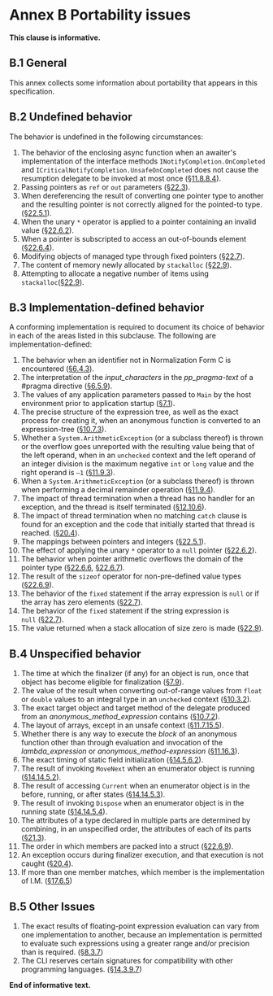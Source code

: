 # Annex B Portability issues

**This clause is informative.**

## B.1 General

This annex collects some information about portability that appears in this specification.

## B.2 Undefined behavior

The behavior is undefined in the following circumstances:

1.  The behavior of the enclosing async function when an awaiter's implementation of the interface methods `INotifyCompletion.OnCompleted` and `ICriticalNotifyCompletion.UnsafeOnCompleted` does not cause the resumption delegate to be invoked at most once ([§11.8.8.4](expressions.md#11884-run-time-evaluation-of-await-expressions)).
1.  Passing pointers as `ref` or `out` parameters ([§22.3](unsafe-code.md#223-pointer-types)).
1.  When dereferencing the result of converting one pointer type to another and the resulting pointer is not correctly aligned for the pointed-to type. ([§22.5.1](unsafe-code.md#2251-general)).
1.  When the unary `*` operator is applied to a pointer containing an invalid value ([§22.6.2](unsafe-code.md#2262-pointer-indirection)).
1.  When a pointer is subscripted to access an out-of-bounds element ([§22.6.4](unsafe-code.md#2264-pointer-element-access)).
1.  Modifying objects of managed type through fixed pointers ([§22.7](unsafe-code.md#227-the-fixed-statement)).
1.  The content of memory newly allocated by `stackalloc` ([§22.9](unsafe-code.md#229-stack-allocation)).
1.  Attempting to allocate a negative number of items using `stackalloc`([§22.9](unsafe-code.md#229-stack-allocation)).

## B.3 Implementation-defined behavior

A conforming implementation is required to document its choice of behavior in each of the areas listed in this subclause. The following are implementation-defined:

1.  The behavior when an identifier not in Normalization Form C is encountered ([§6.4.3](lexical-structure.md#643-identifiers)).
1.  The interpretation of the *input_characters* in the *pp_pragma-text* of a #pragma directive ([§6.5.9](lexical-structure.md#659-pragma-directives)).
1.  The values of any application parameters passed to `Main` by the host environment prior to application startup ([§7.1](basic-concepts.md#71-application-startup)).
1.  The precise structure of the expression tree, as well as the exact process for creating it, when an anonymous function is converted to an expression-tree ([§10.7.3](conversions.md#1073-evaluation-of-lambda-expression-conversions-to-expression-tree-types)).
1.  Whether a `System.ArithmeticException` (or a subclass thereof) is thrown or the overflow goes unreported with the resulting value being that of the left operand, when in an `unchecked` context and the left operand of an integer division is the maximum negative `int` or `long` value and the right operand is `–1` ([§11.9.3](expressions.md#1193-division-operator)).
1.  When a `System.ArithmeticException` (or a subclass thereof) is thrown when performing a decimal remainder operation ([§11.9.4](expressions.md#1194-remainder-operator)).
1.  The impact of thread termination when a thread has no handler for an exception, and the thread is itself terminated ([§12.10.6](statements.md#12106-the-throw-statement)).
1.  The impact of thread termination when no matching `catch` clause is found for an exception and the code that initially started that thread is reached. ([§20.4](exceptions.md#204-how-exceptions-are-handled)).
1.  The mappings between pointers and integers ([§22.5.1](unsafe-code.md#2251-general)).
1.  The effect of applying the unary `*` operator to a `null` pointer ([§22.6.2](unsafe-code.md#2262-pointer-indirection)).
1.  The behavior when pointer arithmetic overflows the domain of the pointer type ([§22.6.6](unsafe-code.md#2266-pointer-increment-and-decrement), [§22.6.7](unsafe-code.md#2267-pointer-arithmetic)).
1.  The result of the `sizeof` operator for non-pre-defined value types ([§22.6.9](unsafe-code.md#2269-the-sizeof-operator)).
1.  The behavior of the `fixed` statement if the array expression is `null` or if the array has zero elements ([§22.7](unsafe-code.md#227-the-fixed-statement)).
1.  The behavior of the `fixed` statement if the string expression is `null` ([§22.7](unsafe-code.md#227-the-fixed-statement)).
1.  The value returned when a stack allocation of size zero is made ([§22.9](unsafe-code.md#229-stack-allocation)).

## B.4 Unspecified behavior

1.  The time at which the finalizer (if any) for an object is run, once that object has become eligible for finalization ([§7.9](basic-concepts.md#79-automatic-memory-management)).
1.  The value of the result when converting out-of-range values from `float` or `double` values to an integral type in an `unchecked` context ([§10.3.2](conversions.md#1032-explicit-numeric-conversions)).
1.  The exact target object and target method of the delegate produced from an *anonymous_method_expression* contains ([§10.7.2](conversions.md#1072-evaluation-of-anonymous-function-conversions-to-delegate-types)).
1.  The layout of arrays, except in an unsafe context ([§11.7.15.5](expressions.md#117155-array-creation-expressions)).
1.  Whether there is any way to execute the *block* of an anonymous function other than through evaluation and invocation of the *lambda_expression* or *anonymous_method-expression* ([§11.16.3](expressions.md#11163-anonymous-function-bodies)).
1.  The exact timing of static field initialization ([§14.5.6.2](classes.md#14562-static-field-initialization)).
1.  The result of invoking `MoveNext` when an enumerator object is running ([§14.14.5.2](classes.md#141452-the-movenext-method)).
1.  The result of accessing `Current` when an enumerator object is in the before, running, or after states ([§14.14.5.3](classes.md#141453-the-current-property)).
1.  The result of invoking `Dispose` when an enumerator object is in the running state ([§14.14.5.4](classes.md#141454-the-dispose-method)).
1.  The attributes of a type declared in multiple parts are determined by combining, in an unspecified order, the attributes of each of its parts ([§21.3](attributes.md#213-attribute-specification)).
1.  The order in which members are packed into a struct ([§22.6.9](unsafe-code.md#2269-the-sizeof-operator)).
1.  An exception occurs during finalizer execution, and that execution is not caught ([§20.4](exceptions.md#204-how-exceptions-are-handled)).
1.  If more than one member matches, which member is the implementation of I.M. ([§17.6.5](interfaces.md#1765-interface-mapping))

## B.5 Other Issues

1.  The exact results of floating-point expression evaluation can vary from one implementation to another, because an implementation is permitted to evaluate such expressions using a greater range and/or precision than is required. ([§8.3.7](types.md#837-floating-point-types))
1.  The CLI reserves certain signatures for compatibility with other programming languages. ([§14.3.9.7](classes.md#14397-nested-types-in-generic-classes))

**End of informative text.**
